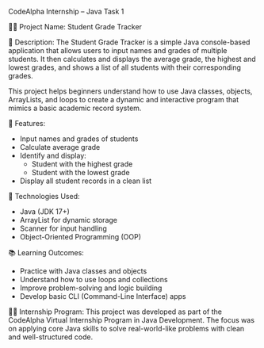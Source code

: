 CodeAlpha Internship – Java Task 1

🧑‍💻 Project Name: Student Grade Tracker

📄 Description:
The Student Grade Tracker is a simple Java console-based application that allows users to input names and grades of multiple students. It then calculates and displays the average grade, the highest and lowest grades, and shows a list of all students with their corresponding grades.

This project helps beginners understand how to use Java classes, objects, ArrayLists, and loops to create a dynamic and interactive program that mimics a basic academic record system.

🎯 Features:
- Input names and grades of students
- Calculate average grade
- Identify and display:
  - Student with the highest grade
  - Student with the lowest grade
- Display all student records in a clean list

🔧 Technologies Used:
- Java (JDK 17+)
- ArrayList for dynamic storage
- Scanner for input handling
- Object-Oriented Programming (OOP)

📚 Learning Outcomes:
- Practice with Java classes and objects
- Understand how to use loops and collections
- Improve problem-solving and logic building
- Develop basic CLI (Command-Line Interface) apps

👨‍🎓 Internship Program:
This project was developed as part of the CodeAlpha Virtual Internship Program in Java Development. The focus was on applying core Java skills to solve real-world-like problems with clean and well-structured code.
